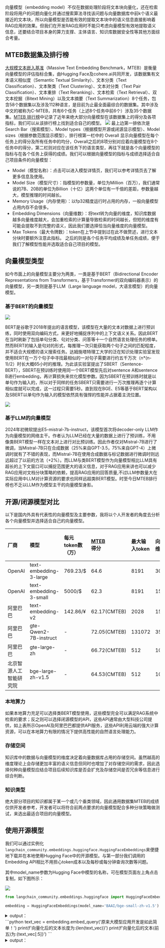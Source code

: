 向量模型（embedding model）不仅在数据处理阶段将文本块向量化，还在检索阶段将用户的问题向量化并通过搜索算法寻找该问题与向量数据库中前k个语义最接近的文本块，所以向量模型是否能有效的提取文本块中的语义信息直接影响着RAG应用的效果。但我们在开发RAG应用时不能只考虑向量模型有效地提取语义信息，还要结合项目本身的算力支撑、主体语言、知识库数据安全性等其他方面综合考量。

## MTEB数据集及排行榜
[大规模文本嵌入基准](https://github.com/embeddings-benchmark/mteb)（Massive Text Embedding Benchmark，MTEB）是衡量向量模型的评估指标合集，由Hugging Face及cohere.ai共同开发，该数据集有文本语义相似度（Semantic Textual Similarity）、文本分类（Text Classification）、文本聚类（Text Clustering）、文本对分类（Text Pair Classification）、文本重排（Text Reranking）、文本检索（Text Retrieval）、双文本挖掘（Bitext Mining）以及文本摘要（Text Summarization）8个任务，包含58个数据集以及涉及112种语言，是目前为止最全面最综合的数据集。其中涉及中文的被称为C-MTEB，共有6个任务（上述8个任务中前6个）涉及35个数据集。[MTEB 排行榜](https://huggingface.co/spaces/mteb/leaderboard)中记录了近年来绝大部分向量模型在该数据集上的得分及各项指标，我们可以从该排行榜上找到适合自己的模型。 ![](https://raw.githubusercontent.com/datawhalechina/llm-universe/a180a69f6e1a8b2836159871fd37c1926f11abef/notebook/C7%20%E9%AB%98%E7%BA%A7%20RAG%20%E6%8A%80%E5%B7%A7/2.%20%E6%95%B0%E6%8D%AE%E5%A4%84%E7%90%86/figures/MTEB_Chinese_leaderboard.png)	最上边第一排依次是Search Bar（搜索模型）、Model types（根据模型开源或闭源显示模型）、Model sizes（根据参数范围显示模型），排行榜第一栏中的 Overall 显示向量模型在每个任务上的得分及所有任务中的均分，Overall之后的8项分别对应着向量模型在8个任务中的得分，第二栏则对应在该任务下的语言类型，再往下就是各个向量模型的指标与在各个任务上获得的成绩。我们可以根据向量模型的指标与成绩选择适合自己项目条件的向量模型：

+ Model（模型名称）：点击可以进入模型详情页，我们可以参考详情页去了解更多信息及使用。
+ Model Size（模型尺寸）：指模型的参数量，单位为Million（百万），我们通常说的7B、20B的单位为Billion（十亿）这两个单位有一千倍的差距，参数量越大，模型推理的时间越长。
+ Memory Usage（内存使用）：以fp32精度运行时占用的内存，一般向量模型占用内存不会很多。
+ Embedding Dimensions（向量维数）：将text转为向量的维度，知识库数据越多向量维度越大，会加重检索的计算量导致检索的时间越长，但短的维度有可能会提取不到完整的语义，因此我们要选择恰当向量维度的向量模型。
+ Max Tokens（最大令牌数）：token在上节中提到过在此不做赘述，进行文本分块时要额外注意此指标。 之后的则是各个任务平均成绩及单任务成绩，便于我们了解模型性能并选取适合自己项目的模型。

##  向量模型类型
如今市面上的向量模型主要分为两类，一类是基于BERT（Bidirectional Encoder Representations from Transformers，基于Transformer的双向编码器表示）的向量模型，另一类则是基于LLM（Large language model，大语言模型）的向量模型。

###  基于BERT的向量模型
![](https://raw.githubusercontent.com/datawhalechina/llm-universe/a180a69f6e1a8b2836159871fd37c1926f11abef/notebook/C7%20%E9%AB%98%E7%BA%A7%20RAG%20%E6%8A%80%E5%B7%A7/2.%20%E6%95%B0%E6%8D%AE%E5%A4%84%E7%90%86/figures/BERT.png)

BERT是谷歌于2018年提出的语言模型，该模型在大量的文本对数据上进行预训练，同时使用双向编码方式，来更好地捕捉序列中的上下文语义关系。因此BERT在当时刷新了包括单句分类、句对分类、问答等十一个自然语言处理任务的榜单。然而BERT的输入是句对的形式，每推理一次只能获取两个句子之间的匹配程度，并不适合大规模的语义搜索任务。达姆施塔特理工大学的泛在知识处理实验室发现使用BERT在一万个句子中寻找最相似的一对句子需要进行约五千万次（n*(n-1)/2）时长大概65小时的推理。为此该实验室提出了SBERT（Sentence-BERT），SBERT在预训练时使用同一个BERT模型先后对sentence A和sentence B进行embedding，再计算损失来优化模型参数。因为SBERT在预训练时就是以单句作为输入的，所以对于同样的任务SBERT只需要进行一万次推理再逐个计算相似度就可以完成，这一过程只需要5秒。直到现在BGE、E5等基于BERT架构以及SBERT以单句作为输入的模型依然具有强悍的性能并占据着主流位置。

![](https://raw.githubusercontent.com/datawhalechina/llm-universe/a180a69f6e1a8b2836159871fd37c1926f11abef/notebook/C7%20%E9%AB%98%E7%BA%A7%20RAG%20%E6%8A%80%E5%B7%A7/2.%20%E6%95%B0%E6%8D%AE%E5%A4%84%E7%90%86/figures/SBERT.png)

###  基于LLM的向量模型
2024年初微软提出E5-mistral-7b-instruct，该模型首次将decoder-only LLM作为向量模型的网络主干。作者认为LLM已经在大量的数据上进行了预训练，不用像类BERT模型一样在文本对上进行对比预训练。因此作者仅对Mistral-7B进行了微调，当Mistral-7B只在合成数据（25%来自GPT-3.5，75%来自GPT-4）上微调时就有了不错的表现，而Mistral-7B在使用合成数据与标记数据进行微调时则远远超过了以前的方法（+2%）。而LLM与类BERT模型作为向量模型相比LLM具有超长的上下文窗口可以捕捉范围更大的语义信息，对于RAG应用来讲也可以减少RAG应用对文档分块策略的依赖，提高RAG应用的回答质量,不过LLM参数量大在实际应用中LLM对计算资源的要求也同样远超类BERT模型。时至今日MTEB排行榜也不乏以LLM作为模型主干的向量模型身影。

##  开源/闭源模型对比
以下是国内外具有代表性的向量模型及主要参数，我将以个人开发者的角度去分析各个向量模型并选择适合自己的向量模型。

| **厂商** | **模型** | **每元token数（万）** | [**MTEB**](https://github.com/embeddings-benchmark/mteb)<br/>**得分** | **最大输入token** | **向量维度** | **参数数量(十亿，Billion)** | **是否开源** |
| :--- | :--- | :--- | :--- | :--- | :--- | :--- | :--- |
| OpenAI | text-embedding-3-large | 769.23/$ | 64.6 | 8191 | 3072 | - | 否 |
| OpenAI | text-embedding-3-small | 5000/$ | 62.3 | 8191 | 1536 | - | 否 |
| 阿里巴巴 | text-embedding-v2 | 142.86/¥ | 62.17(CMTEB) | 2028 | 1536 | - | 否 |
| 阿里巴巴 | gte-Qwen2-7B-instruct | - | 72.05(CMTEB) | 131072 | 3584 | 7.6 | 是 |
| 阿里巴巴 | gte-large-zh | - | 66.72(CMTEB) | 512 | 1024 | 0.3 | 是 |
| 北京智源人工智能研究院 | bge-large-zh-v1.5 | - | 64.53(CMTEB) | 512 | 1024 | 0.3 | 是 |


### 本地算力
如果本地算力充足可以选择类BERT模型使用，这些模型完全可以满足RAG系统中检索的要求；反之则可以选择闭源模型的API，这些API通常由大型科技公司提供，如上表所示OpenAI及阿里巴巴都提供API服务，这些API利用云端的强大计算资源，可以在本地算力有限的情况下提供高性能的自然语言处理能力。

### 存储空间
知识库中的数据与向量模型的维度决定着向量数据库占用的存储空间。虽然越高的维度理论上会存储更加丰富的语义信息但同时也增加了对存储空间的需求，因此选择何种向量模型应结合项目后续知识库是否会扩充及存储空间是否冗余等信息进行综合判断。

### 知识类型
绝大部分项目的知识都属于某一个或几个垂类领域，因此通用数据集MTEB的成绩仅供开发者参考，开发者可以将符合前两点要求的向量模型配合多种分块策略做测试，来选出最适合项目的向量模型。

##  使用开源模型
我们可以通过实例化`langchain_community.embeddings.huggingface.HuggingFaceEmbeddings`来便捷地下载并在本地使用Hugging Face中的开源模型。与第一部分我们调用的Embedding API相比不用担心token成本以及每秒或每分钟查询次数等问题。

其中model_name参数为Hugging Face中模型的名称，可在模型页面左上角点击复制，如下图所示：

![](https://raw.githubusercontent.com/datawhalechina/llm-universe/a180a69f6e1a8b2836159871fd37c1926f11abef/notebook/C7%20%E9%AB%98%E7%BA%A7%20RAG%20%E6%8A%80%E5%B7%A7/2.%20%E6%95%B0%E6%8D%AE%E5%A4%84%E7%90%86/figures/model_name.jpg)

```python
from langchain_community.embeddings.huggingface import HuggingFaceEmbeddings

embedding = HuggingFaceEmbeddings(model_name='BAAI/bge-small-zh-v1.5')
```

<details class="lake-collapse"><summary id="ud90c2766"><span class="ne-text">output：</span></summary><pre data-language="json" id="iOXbm" class="ne-codeblock language-json"><code>/Users/lta/anaconda3/envs/llm_universe_2.x/lib/python3.10/site-packages/huggingface_hub/file_download.py:1132: FutureWarning: `resume_download` is deprecated and will be removed in version 1.0.0. Downloads always resume when possible. If you want to force a new download, use `force_download=True`.
warnings.warn(</code></pre></details>
```python
text_vec = embedding.embed_query('原来大模型应用开发是如此简单！')
print(f'向量化后的文本长度为:{len(text_vec)}')
print(f'向量化后的文本(前五)为:{text_vec[:5]}')
```

<details class="lake-collapse"><summary id="ua63c5486"><span class="ne-text">output：</span></summary><pre data-language="json" id="hayOH" class="ne-codeblock language-json"><code>向量化后的文本长度为:512
向量化后的文本(前五)为:[-0.045968491584062576, -0.031193967908620834, -0.0012692523887380958, 0.0776120200753212, -0.06814876943826675]</code></pre></details>
